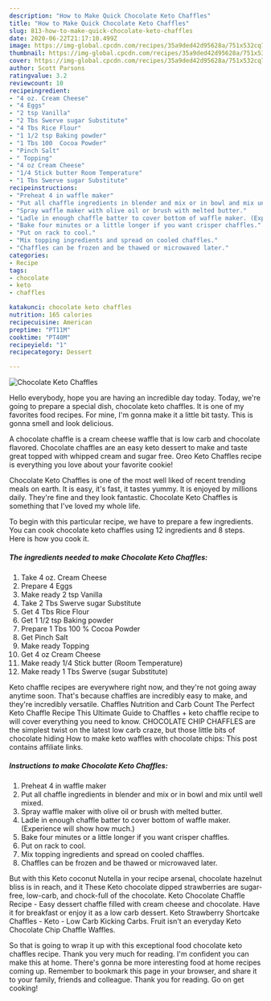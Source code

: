 ```yaml
---
description: "How to Make Quick Chocolate Keto Chaffles"
title: "How to Make Quick Chocolate Keto Chaffles"
slug: 813-how-to-make-quick-chocolate-keto-chaffles
date: 2020-06-22T21:17:10.499Z
image: https://img-global.cpcdn.com/recipes/35a9ded42d95628a/751x532cq70/chocolate-keto-chaffles-recipe-main-photo.jpg
thumbnail: https://img-global.cpcdn.com/recipes/35a9ded42d95628a/751x532cq70/chocolate-keto-chaffles-recipe-main-photo.jpg
cover: https://img-global.cpcdn.com/recipes/35a9ded42d95628a/751x532cq70/chocolate-keto-chaffles-recipe-main-photo.jpg
author: Scott Parsons
ratingvalue: 3.2
reviewcount: 10
recipeingredient:
- "4 oz. Cream Cheese"
- "4 Eggs"
- "2 tsp Vanilla"
- "2 Tbs Swerve sugar Substitute"
- "4 Tbs Rice Flour"
- "1 1/2 tsp Baking powder"
- "1 Tbs 100  Cocoa Powder"
- "Pinch Salt"
- " Topping"
- "4 oz Cream Cheese"
- "1/4 Stick butter Room Temperature"
- "1 Tbs Swerve sugar Substitute"
recipeinstructions:
- "Preheat 4 in waffle maker"
- "Put all chaffle ingredients in blender and mix or in bowl and mix until well mixed."
- "Spray waffle maker with olive oil or brush with melted butter."
- "Ladle in enough chaffle batter to cover bottom of waffle maker. (Experience will show how much.)"
- "Bake four minutes or a little longer if you want crisper chaffles."
- "Put on rack to cool."
- "Mix topping ingredients and spread on cooled chaffles."
- "Chaffles can be frozen and be thawed or microwaved later."
categories:
- Recipe
tags:
- chocolate
- keto
- chaffles

katakunci: chocolate keto chaffles 
nutrition: 165 calories
recipecuisine: American
preptime: "PT11M"
cooktime: "PT40M"
recipeyield: "1"
recipecategory: Dessert

---
```



![Chocolate Keto Chaffles](https://img-global.cpcdn.com/recipes/35a9ded42d95628a/751x532cq70/chocolate-keto-chaffles-recipe-main-photo.jpg)

Hello everybody, hope you are having an incredible day today. Today, we're going to prepare a special dish, chocolate keto chaffles. It is one of my favorites food recipes. For mine, I'm gonna make it a little bit tasty. This is gonna smell and look delicious.

A chocolate chaffle is a cream cheese waffle that is low carb and chocolate flavored. Chocolate chaffles are an easy keto dessert to make and taste great topped with whipped cream and sugar free. Oreo Keto Chaffles recipe is everything you love about your favorite cookie!

Chocolate Keto Chaffles is one of the most well liked of recent trending meals on earth. It is easy, it's fast, it tastes yummy. It is enjoyed by millions daily. They're fine and they look fantastic. Chocolate Keto Chaffles is something that I've loved my whole life.


To begin with this particular recipe, we have to prepare a few ingredients. You can cook chocolate keto chaffles using 12 ingredients and 8 steps. Here is how you cook it.

<!--inarticleads1-->

##### The ingredients needed to make Chocolate Keto Chaffles:

1. Take 4 oz. Cream Cheese
1. Prepare 4 Eggs
1. Make ready 2 tsp Vanilla
1. Take 2 Tbs Swerve sugar Substitute
1. Get 4 Tbs Rice Flour
1. Get 1 1/2 tsp Baking powder
1. Prepare 1 Tbs 100 % Cocoa Powder
1. Get Pinch Salt
1. Make ready  Topping
1. Get 4 oz Cream Cheese
1. Make ready 1/4 Stick butter (Room Temperature)
1. Make ready 1 Tbs Swerve (sugar Substitute)


Keto chaffle recipes are everywhere right now, and they&#39;re not going away anytime soon. That&#39;s because chaffles are incredibly easy to make, and they&#39;re incredibly versatile. Chaffles Nutrition and Carb Count The Perfect Keto Chaffle Recipe This Ultimate Guide to Chaffles + keto chaffle recipe to will cover everything you need to know. CHOCOLATE CHIP CHAFFLES are the simplest twist on the latest low carb craze, but those little bits of chocolate hiding How to make keto waffles with chocolate chips: This post contains affiliate links. 

<!--inarticleads2-->

##### Instructions to make Chocolate Keto Chaffles:

1. Preheat 4 in waffle maker
1. Put all chaffle ingredients in blender and mix or in bowl and mix until well mixed.
1. Spray waffle maker with olive oil or brush with melted butter.
1. Ladle in enough chaffle batter to cover bottom of waffle maker. (Experience will show how much.)
1. Bake four minutes or a little longer if you want crisper chaffles.
1. Put on rack to cool.
1. Mix topping ingredients and spread on cooled chaffles.
1. Chaffles can be frozen and be thawed or microwaved later.


But with this Keto coconut Nutella in your recipe arsenal, chocolate hazelnut bliss is in reach, and it These Keto chocolate dipped strawberries are sugar-free, low-carb, and chock-full of the chocolate. Keto Chocolate Chaffle Recipe - Easy dessert chaffle filled with cream cheese and chocolate. Have it for breakfast or enjoy it as a low carb dessert. Keto Strawberry Shortcake Chaffles - Keto - Low Carb Kicking Carbs. Fruit isn&#39;t an everyday Keto Chocolate Chip Chaffle Waffles. 

So that is going to wrap it up with this exceptional food chocolate keto chaffles recipe. Thank you very much for reading. I'm confident you can make this at home. There's gonna be more interesting food at home recipes coming up. Remember to bookmark this page in your browser, and share it to your family, friends and colleague. Thank you for reading. Go on get cooking!
